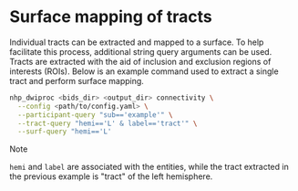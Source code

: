 # Surface mapping of tracts

Individual tracts can be extracted and mapped to a surface. To help facilitate this
process, additional string query arguments can be used. Tracts are extracted with the
aid of inclusion and exclusion regions of interests (ROIs). Below is an example
command used to extract a single tract and perform surface mapping.

```bash
nhp_dwiproc <bids_dir> <output_dir> connectivity \
  --config <path/to/config.yaml> \
  --participant-query "sub=='example'" \
  --tract-query "hemi=='L' & label=='tract'" \
  --surf-query "hemi=='L'
```

> [!NOTE]
> `hemi` and `label` are associated with the entities, while the tract extracted in the
> previous example is "tract" of the left hemisphere.
